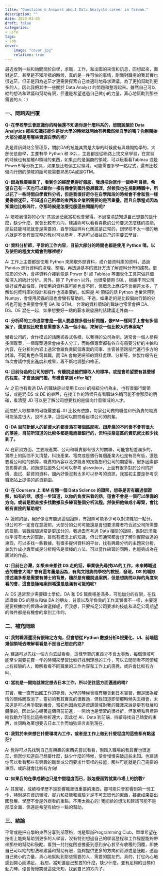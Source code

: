 ```yaml
---
title: "Questions & Answers about Data Analysts career in Taiwan."
description: ""
date: 2023-03-05
draft: false
categories: 
- Life
tags:
- Job
cover:
    image: "cover.jpg"
    relative: true
---
```



最近收到一些和詢問關於自學，求職，工作，和出國的來信和訊息，回想起來，面對迷茫，甚至是不知所措的時候，真的是一件可怕的事情，剛面對職場的我其實也很迷茫，但正是因為迷茫才更需要探索自己並適時地尋求建議。為了更夠幫助到更多的人，因此我把其中一些關於 Data Analyst 的問題和整理起來。雖然自己可以給的想法和建議和幫助有限，但還是希望透過自己微小的力量，真心地幫助到那些需要的人：）



 <!--more-->


### 一、問題與回覆

**Q: 在學校學生會認識你的時候還不知道你是什麼科系的，想問說關於 Data Analytics 那些知識技能你是從大學的時候就開始有興趣然候自學的嗎？你剛開始大部分都是用哪些資源自學的呢?**

我是資訊與財金管理系，關於DA的技能其實是大學的時候就有興趣開始學的，大部份是自學，主要有學 Python 和 SQL，主要都是從網路上找文章學習，在實習的時候也有接觸AI領域的東西，如果走的是偏商的領域，可以玩看看Tableau 或是PowerBI等分析工具，如果是比較偏工程領域，可能需要多學一點程式，還有比較偏向行銷的領域的話可能需要熟悉GA或是GTM。

**Q: 因為我要畢業了，看到你的經歷覺得好佩服，我想把你當作一個參考目標，希望自己有一天也可以跟你一樣有機會到國外發展職涯，然候我也在規劃轉職中，所以花了一些時間自學資料分析，但是我很好奇你在自學階段的時候會不會和我一樣覺得很迷茫，不知道自己所學的東西和企業所需要的是否重疊，而且自學程式因為知識也比較碎片，你那時候是怎麼克服這些問題的呢?**

A: 嗯嗯我懂妳的心情! 其實迷茫我當初也會覺得，不過當清楚知道自己想要的是什麼，缺少什麼，就會比較有方向，建議妳可以看看喜歡的公司要求怎麼樣的技能，那些技能可能就會是需要的，自學的話碎片化應該是正常的，跟學校不太一樣的地方就是不會有很完整的教材可以參考，不過可以根據自己的需要去學習。

**Q: 資料分析師，平常的工作內容，目前大部分的時間也都是使用 Python 嗎，以及使用的程度大概會到哪裡呢?**

A: 工作上主要都是使用 Python 來爬取外部資料，或介接資料庫的資料，透過 Pandas 進行資料的清理、整理，再透過基本的統計方法了解資料分佈和趨勢。更細節的分析，會將資料介接到像是 Power BI 或 Tableau 等圖表化工具來做詳細和深入的統計分析。另外，除了 Python 以外，也很常使用 SQL，根據不同公司偏好或產品性質，所使用的資料庫可能也會不同，但概念上應該不會相差太多，了解如何資料庫的設計和操作也滿重要的。如果是 AI 領域的話 Python 也蠻常用到 Numpy，會使用爬蟲的話也會蠻有幫助的。不過，如果走的是比較偏向行銷的分析也可能也需要會使用 GA 和 GTM。
台灣的資料領域的職缺也常常會把 DA、DS、DE 混在一起，如果想要好一點的薪水跟發展的話建議走外商~~

**Q: 分析師的工作通常會是一個人要處裡多個分析問題，像PM一樣同手上會有多個案子，還是說比較會是需要多人為一個小組，來解決一個比較大的專案呢?**

蠻看公司的，合作模式的話應該各式各樣，以我待的公司為例，通常會一個人參與多個專案，一個專案通常會由多人分工，而每個專案都有各自有需要分析的主軸和內容，在分析的內容上通常會跟負責同個專案的同事、主管甚至跨部門進行多方的討論，不同角色各司其職，而 DA 會做更細部的資料處理、分析等，並製作報告在每次會議中提出進度和成果，再不斷地調整和修正。

**Q: 目前待過的公司的部門，有聽說過他們錄取人的標準，或是會希望要有甚麼樣的程度，才會通過門檻，有機會拿到 offer 呢?**

A: 之前也有看過 DA 的職缺是以使用 Excel 的樞紐分析為主，也有很偏行銷領域，或是混 DS 或 DE 的東西，在找工作的時候只有看職缺名稱可能不會那麼的明確，看清楚 JD 可以更了解公司想要找的是偏向什麼領域的人才。

而關於入取標準的可能需要看 JD 比較有依據，每家公司做的職位和所負責的職責可能落差很大，說不太準，這個可以問問看目標公司的前輩。

**Q: DA 目前新鮮人的薪資大約都會落在哪個區間呢，跟產業的不同會不會有很大的落差，目前所知道的比較多都是電商跟銀行的，但科技業這區的資訊就比較少找到了。**

A: 在薪資方面，主要跟產業、公司和職責都有很大的關聯，可能會相差滿多的，實際上的區間不太清楚，科技產業、電商或是銀行每個產業內也是有高有低，還是要看公司給的預算，職責的內容以及求職者的技能樹和公司的期望等，很多因素都會影響薪資。如過是找國外公司可以參考 glassdoor，上面有很多對於公司的評價、面試、薪資的資料，國內好像沒有太多可以參考的資訊，我當初主要是參考求職網站上提供的薪資範圍。

**Q: 在 Coursera 上 IBM 有開一個 Data Science 的證照，想尋是否有聽過個證照，如有的話，想進一步知道，以你的角度來看的話，這會不會是一個可以準備的方向，或者是說直接多找數據及多練習整個分析流程，然後把他做成小專案，會比較有直接的幫助呢?**

A: 證照的話，我好像沒有聽過這個證照，有證照可能多少可以對求職加一點分，但公司不一定會在意證照，大部分的公司可能還是會想要求職者符合該公司所需要的技能，實戰經驗通常是更加分的，我過去有考過 Data 相關的證照，但對於求職似乎沒有太大的幫助，雖然有概念上的知識，但公司通常都會想了解你實際做過的東西，可以多找一些數據，有很多提供資料的平台，找有興趣分析的主題來分析，並製作成小專案或是分析報告是很棒的方法，可以當作練習的同時，也能夠成為在面試的作品。

**Q: 目前在台灣，如果未來想往 DS 走的話，畢業後先尋找DA的工作，未來轉職過去的機會大嗎? 會有這考量是因為，有爬文跟詢問學校的教授，發現，DS 的職缺描述滿多都是需要有博士的背景，隨然是有聽說過案例，但是想詢問以你的角度來看的會，這會是極端案例嗎還是是滿有可能的呢?**

A: DS 通常至少需要碩士學位。DA 和 DS 職責相差滿多，可能加分的有限，在我認識做 DS 的朋友和做 DA 的朋友，背景以及所負責的工作其實很不一樣，主要還是要根據你的興趣來做選擇呢，但我想，只要補足公司要求的技能和滿足公司期望的條件都是有機會的拿到工作的。

### 二、補充問題

**Q: 我對職涯還沒有很確定方向，但會想從 Python 數據分析&視覺化、UI、前端這幾個領域去瞭解看看是不是自己想走的路?**

A: 建議可以先找一個方向去試看看，這樣學習的東西才不會太零散，每個領域可能至少需要花費一年的時間來學習比較好找到理想的工作，可以去問問看不同領域上有經驗的人，瞭解看看不同職業的工作內容和工作上的感覺，或許會比較有方向。

**Q: 當初是一開始就確定想去日本工作，所以便往這方面邁進的嗎?**

其實，我一直有出國工作的夢想，大學的時候曾經有機會到日本實習，但是因為疫情的關係而取消了，當初的我其實真的很難過，但我知道即使那時候失去機會，未來還是可以再爭取到機會，當初也因為知道資訊領域對我的職涯來說是更有發展和競爭的，因此決心朝著這個目前前進，一開始也是學習的很挫折，但家境和目標帶給我動力可能比這些挫折還大，因此從 AI、Data 到前端，持續尋找自己熱愛的東西，並同時為著想要去日本工作而加強語言直到現在。

**Q: 我對於未來想在什麼環境內工作，或者是工作上做到什麼程度的這些都有點迷茫?**

A: 覺得可以先找到自己有興趣的東西先嘗試看看，剛踏入職場的我其實也很迷茫，但當你知道自己想要什麼，缺少什麼的時候，便會慢慢突破這些未知。也建議你可以看看那些有興趣的職業或公司要求什麼樣的技能，那些可能就是自己需要的東西，或許就會比較有方向!

**Q: 如果我的在學成績也只是中間程度而已，該怎麼面對就業市場上的挑戰?**

A: 其實呢，成績和學歷不是影響職涯很重要的東西，那可能只會影響到第一份工作，特別是在資訊領域，實力和技能和經驗才是不可去取代的東西，甚至如果要出國發展，學歷不會是外商看的重點，不用太擔心的! 我能給的想法和建議可能不是那麼全面，但還是希望有給你一點的幫助。

### 三、結論

平常或是把自學的東西分享到部落格，或是舉辦Programming Club，單單希望在技術上能夠幫助到更多的人學習，沒有特別想過自己的學習歷程和工作經歷能夠帶來那些的幫助和鼓勵。看到一封封從困惑擔憂到感到安心甚至有收穫的回覆，即使自己可以給的想法和建議和幫助有限，能夠提供更多的方向和資源或是鼓勵，透過自己微小的力量，真心地幫助到那些需要的人，需要的朋友們。真的，打從內心地感到開心而滿足。
我想，當知道自己想要的什麼，缺少什麼，並有足夠的目標和動力時，便會慢慢突破這些未知，找到自己的方向了。